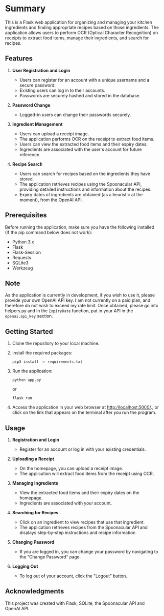 # Summary

This is a Flask web application for organizing and managing your kitchen ingredients and finding appropriate recipes based on those ingredients. The application allows users to perform OCR (Optical Character Recognition) on receipts to extract food items, manage their ingredients, and search for recipes.

## Features

1. **User Registration and Login**
   - Users can register for an account with a unique username and a secure password.
   - Existing users can log in to their accounts.
   - Passwords are securely hashed and stored in the database.

2. **Password Change**
   - Logged-in users can change their passwords securely.

3. **Ingredient Management**
   - Users can upload a receipt image.
   - The application performs OCR on the receipt to extract food items.
   - Users can view the extracted food items and their expiry dates.
   - Ingredients are associated with the user's account for future reference.

4. **Recipe Search**
   - Users can search for recipes based on the ingredients they have stored.
   - The application retrieves recipes using the Spoonacular API, providing detailed instructions and information about the recipes.
   - Expiry dates of ingredients are obtained (as a heuristic at the moment), from the OpenAI API.

## Prerequisites

Before running the application, make sure you have the following installed (If the pip command below does not work):

- Python 3.x
- Flask
- Flask-Session
- Requests
- SQLite3
- Werkzeug

## Note
As the application is currently in development, if you wish to use it, please provide your own OpenAI API key. I am not currently on a paid plan, and therefore do not wish to exceed my rate limit. Once obtained, please go into helpers.py and in the `ExpiryDate` function, put in your API in the `openai.api_key` section.

## Getting Started

1. Clone the repository to your local machine.

2. Install the required packages:

   ```
   pip3 install -r requirements.txt
   ```

3. Run the application:

   ```
   python app.py
   ```

   or 

   ```
   flask run
   ```


4. Access the application in your web browser at [http://localhost:5000/](http://localhost:5000/)., or click on the link that appears on the terminal after you run the program.

## Usage

1. **Registration and Login**
   - Register for an account or log in with your existing credentials.

2. **Uploading a Receipt**
   - On the homepage, you can upload a receipt image.
   - The application will extract food items from the receipt using OCR.

3. **Managing Ingredients**
   - View the extracted food items and their expiry dates on the homepage.
   - Ingredients are associated with your account.

4. **Searching for Recipes**
   - Click on an ingredient to view recipes that use that ingredient.
   - The application retrieves recipes from the Spoonacular API and displays step-by-step instructions and recipe information.

5. **Changing Password**
   - If you are logged in, you can change your password by navigating to the "Change Password" page.

6. **Logging Out**
   - To log out of your account, click the "Logout" button.

## Acknowledgments

This project was created with Flask, SQLite, the Spoonacular API and OpenAI API.